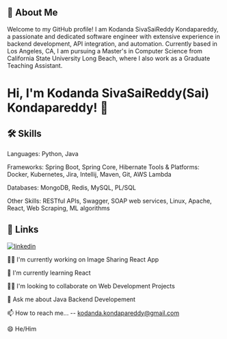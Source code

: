 
## 🚀 About Me
Welcome to my GitHub profile! I am Kodanda SivaSaiReddy Kondapareddy, a passionate and dedicated software engineer with extensive experience in backend development, API integration, and automation. Currently based in Los Angeles, CA, I am pursuing a Master's in Computer Science from California State University Long Beach, where I also work as a Graduate Teaching Assistant.

# Hi, I'm  Kodanda SivaSaiReddy(Sai) Kondapareddy! 👋


## 🛠 Skills
Languages: Python, Java

Frameworks: Spring Boot, Spring Core, Hibernate
Tools & Platforms: Docker, Kubernetes, Jira, Intellij, Maven, Git, AWS Lambda

Databases: MongoDB, Redis, MySQL, PL/SQL

Other Skills: RESTful APIs, Swagger, SOAP web services, Linux, Apache, React, Web Scraping, ML algorithms

## 🔗 Links

[![linkedin](https://img.shields.io/badge/linkedin-0A66C2?style=for-the-badge&logo=linkedin&logoColor=white)](https://www.linkedin.com/in/sivasai-kondapareddy/)



👩‍💻 I'm currently working on Image Sharing React App

🧠 I'm currently learning React

👯‍♀️ I'm looking to collaborate on Web Development Projects

💬 Ask me about Java Backend Developement

📫 How to reach me... -- kodanda.kondapareddy@gmail.com

😄 He/Him



